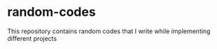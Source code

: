 # random-codes
This repository contains random codes that I write  while implementing different projects
